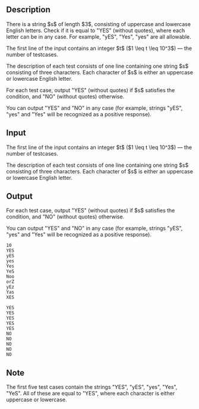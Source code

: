 ## Description

<div><p>There is a string $s$ of length $3$, consisting of uppercase and lowercase English letters. Check if it is equal to "<span class="tex-font-style-tt">YES</span>" (without quotes), where each letter can be in any case. For example, "<span class="tex-font-style-tt">yES</span>", "<span class="tex-font-style-tt">Yes</span>", "<span class="tex-font-style-tt">yes</span>" are all allowable.</p></div><div class="input-specification"><p>The first line of the input contains an integer $t$ ($1 \leq t \leq 10^3$)&nbsp;— the number of testcases.</p><p>The description of each test consists of one line containing one string $s$ consisting of three characters. Each character of $s$ is either an uppercase or lowercase English letter.</p></div><div class="output-specification"><p>For each test case, output "<span class="tex-font-style-tt">YES</span>" (without quotes) if $s$ satisfies the condition, and "<span class="tex-font-style-tt">NO</span>" (without quotes) otherwise.</p><p>You can output "<span class="tex-font-style-tt">YES</span>" and "<span class="tex-font-style-tt">NO</span>" in any case (for example, strings "<span class="tex-font-style-tt">yES</span>", "<span class="tex-font-style-tt">yes</span>" and "<span class="tex-font-style-tt">Yes</span>" will be recognized as a positive response).</p></div>

## Input

<p>The first line of the input contains an integer $t$ ($1 \leq t \leq 10^3$)&nbsp;— the number of testcases.</p><p>The description of each test consists of one line containing one string $s$ consisting of three characters. Each character of $s$ is either an uppercase or lowercase English letter.</p>

## Output

<p>For each test case, output "<span class="tex-font-style-tt">YES</span>" (without quotes) if $s$ satisfies the condition, and "<span class="tex-font-style-tt">NO</span>" (without quotes) otherwise.</p><p>You can output "<span class="tex-font-style-tt">YES</span>" and "<span class="tex-font-style-tt">NO</span>" in any case (for example, strings "<span class="tex-font-style-tt">yES</span>", "<span class="tex-font-style-tt">yes</span>" and "<span class="tex-font-style-tt">Yes</span>" will be recognized as a positive response).</p>





```input1|2,4,6,8,10
10
YES
yES
yes
Yes
YeS
Noo
orZ
yEz
Yas
XES
```




```output1
YES
YES
YES
YES
YES
NO
NO
NO
NO
NO
```



## Note

<p>The first five test cases contain the strings "<span class="tex-font-style-tt">YES</span>", "<span class="tex-font-style-tt">yES</span>", "<span class="tex-font-style-tt">yes</span>", "<span class="tex-font-style-tt">Yes</span>", "<span class="tex-font-style-tt">YeS</span>". All of these are equal to "<span class="tex-font-style-tt">YES</span>", where each character is either uppercase or lowercase.</p>
